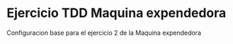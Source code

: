 ﻿Ejercicio TDD Maquina expendedora
==================================
 Configuracion base para el ejercicio 2 de la Maquina expendedora